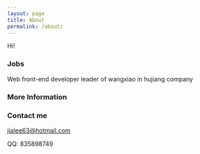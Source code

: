 ```yaml
---
layout: page
title: About
permalink: /about/
---
```


Hi!

### Jobs

Web front-end developer leader of wangxiao in hujiang company

### More Information


### Contact me

[jialee63@hotmail.com](mailto:jialee63@hotmail.com)

QQ: 835898749
